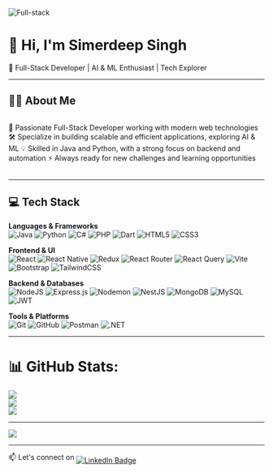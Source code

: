 
![Full-stack](https://github.com/user-attachments/assets/93c41901-ea9e-44df-8989-ee8d63502dcc)

# 👋 Hi, I'm Simerdeep Singh  
🚀 Full-Stack Developer | AI & ML Enthusiast | Tech Explorer  



---

## 🙋‍♂️ About Me
<div style="display: flex; align-items: center; justify-content: space-between;">
  <div style="flex: 1;">
    <p>🎯 Passionate Full-Stack Developer working with modern web technologies  
🛠️ Specialize in building scalable and efficient applications, exploring AI & ML  
💡 Skilled in Java and Python, with a strong focus on backend and automation  
⚡ Always ready for new challenges and learning opportunities  
</p>
  </div>

</div>


---


## 💻 Tech Stack

**Languages & Frameworks**  
![Java](https://img.shields.io/badge/java-%23ED8B00.svg?style=flat&logo=openjdk&logoColor=white)  ![Python](https://img.shields.io/badge/python-3670A0?style=flat&logo=python&logoColor=ffdd54)  ![C#](https://img.shields.io/badge/c%23-%23239120.svg?style=flat&logo=csharp&logoColor=white)  ![PHP](https://img.shields.io/badge/php-%23777BB4.svg?style=flat&logo=php&logoColor=white)  ![Dart](https://img.shields.io/badge/dart-%230175C2.svg?style=flat&logo=dart&logoColor=white)  ![HTML5](https://img.shields.io/badge/html5-%23E34F26.svg?style=flat&logo=html5&logoColor=white)  ![CSS3](https://img.shields.io/badge/css3-%231572B6.svg?style=flat&logo=css3&logoColor=white)

**Frontend & UI**  
![React](https://img.shields.io/badge/react-%2320232a.svg?style=flat&logo=react&logoColor=%2361DAFB)  ![React Native](https://img.shields.io/badge/react_native-%2320232a.svg?style=flat&logo=react&logoColor=%2361DAFB)  ![Redux](https://img.shields.io/badge/redux-%23593d88.svg?style=flat&logo=redux&logoColor=white)  ![React Router](https://img.shields.io/badge/React_Router-CA4245?style=flat&logo=react-router&logoColor=white)  ![React Query](https://img.shields.io/badge/-React%20Query-FF4154?style=flat&logo=react%20query&logoColor=white)  ![Vite](https://img.shields.io/badge/vite-%23646CFF.svg?style=flat&logo=vite&logoColor=white)  ![Bootstrap](https://img.shields.io/badge/bootstrap-%238511FA.svg?style=flat&logo=bootstrap&logoColor=white)  ![TailwindCSS](https://img.shields.io/badge/tailwindcss-%2338B2AC.svg?style=flat&logo=tailwind-css&logoColor=white)

**Backend & Databases**  
![NodeJS](https://img.shields.io/badge/node.js-6DA55F?style=flat&logo=node.js&logoColor=white)  ![Express.js](https://img.shields.io/badge/express.js-%23404d59.svg?style=flat&logo=express&logoColor=%2361DAFB)  ![Nodemon](https://img.shields.io/badge/NODEMON-%23323330.svg?style=flat&logo=nodemon&logoColor=%BBDEAD)  ![NestJS](https://img.shields.io/badge/nestjs-%23E0234E.svg?style=flat&logo=nestjs&logoColor=white) ![MongoDB](https://img.shields.io/badge/MongoDB-%234ea94b.svg?style=flat&logo=mongodb&logoColor=white)  ![MySQL](https://img.shields.io/badge/mysql-4479A1.svg?style=flat&logo=mysql&logoColor=white)  ![JWT](https://img.shields.io/badge/JWT-black?style=flat&logo=JSON%20web%20tokens)

**Tools & Platforms**  
![Git](https://img.shields.io/badge/git-%23F05033.svg?style=flat&logo=git&logoColor=white)  ![GitHub](https://img.shields.io/badge/github-%23121011.svg?style=flat&logo=github&logoColor=white)  ![Postman](https://img.shields.io/badge/Postman-FF6C37?style=flat&logo=postman&logoColor=white)  ![.NET](https://img.shields.io/badge/.NET-5C2D91?style=flat&logo=.net&logoColor=white)

---

# 📊 GitHub Stats:
![](https://github-readme-stats.vercel.app/api?username=SimerdeepSingh4&theme=gruvbox&hide_border=false&include_all_commits=false&count_private=false)<br/>
![](https://nirzak-streak-stats.vercel.app/?user=SimerdeepSingh4&theme=gruvbox&hide_border=false)<br/>
![](https://github-readme-stats.vercel.app/api/top-langs/?username=SimerdeepSingh4&theme=gruvbox&hide_border=false&include_all_commits=false&count_private=false&layout=compact)

---
[![](https://visitcount.itsvg.in/api?id=SimerdeepSingh4&icon=0&color=0)](https://visitcount.itsvg.in)

---

<p align="left">
  <span style="display: inline-flex; align-items: end;">
    📫 Let's connect on&nbsp;
    <a href="https://www.linkedin.com/in/simerdeep-singh-gandhi-5569a7279" target="_blank">
      <img src="https://img.shields.io/badge/LinkedIn-blue?style=flat&logo=linkedin&logoColor=white" alt="LinkedIn Badge"/>
    </a>
  </span>
</p>

<!-- Proudly created with GPRM ( https://gprm.itsvg.in ) -->

